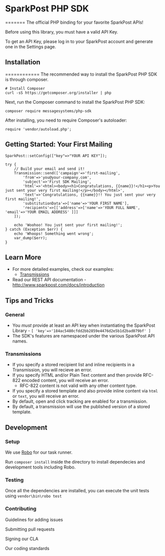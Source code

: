 # SparkPost PHP SDK
=======
The official PHP binding for your favorite SparkPost APIs!

Before using this library, you must have a valid API Key.

To get an API Key, please log in to your SparkPost account and generate one in the Settings page.

## Installation
============
The recommended way to install the SparkPost PHP SDK is through composer.
```
# Install Composer
curl -sS https://getcomposer.org/installer | php
```
Next, run the Composer command to install the SparkPost PHP SDK: 
```
composer require messagesystems/php-sdk
```
After installing, you need to require Composer's autoloader:
```
require 'vendor/autoload.php';
```

## Getting Started:  Your First Mailing
```
SparkPost::setConfig(["key"=>"YOUR API KEY"]);

try {
	// Build your email and send it!
	Transmission::send(['campaign'=>'first-mailing', 
		'from'=>'you@your-company.com',
	    'subject'=>'First SDK Mailing',
	    'html'=>'<html><body><h1>Congratulations, {{name}}!</h1><p>You just sent your very first mailing!</p></body></html>',
	    'text'=>'Congratulations, {{name}}!! You just sent your very first mailing!',
	    'substitutionData'=>['name'=>'YOUR FIRST NAME'],
	    'recipients'=>[['address'=>['name'=>'YOUR FULL NAME', 'email'=>'YOUR EMAIL ADDRESS' ]]]
    ]);

    echo 'Woohoo! You just sent your first mailing!';
} catch (Exception $err) {
    echo 'Whoops! Something went wrong';
    var_dump($err);
}
```

## Learn More
* For more detailed examples, check our examples:
    * [Transmissions](https://github.com/MessageSystems/php-sdk/tree/master/examples/transmission/)
* Read our REST API documentation - <http://www.sparkpost.com/docs/introduction>

## Tips and Tricks
### General
* You _must_ provide at least an API key when instantiating the SparkPost Library - `[ 'key'=>'184ac5480cfdd2bb2859e4476d2e5b1d2bad079bf' ]`
* The SDK's features are namespaced under the various SparkPost API names.

### Transmissions
* If you specify a stored recipient list and inline recipients in a Transmission, you will recieve an error.
* If you specify HTML and/or Plain Text content and then provide RFC-822 encoded content, you will receive an error.
    * RFC-822 content is not valid with any other content type.
* If you specify a stored template and also provide inline content via `html` or `text`, you will receive an error.
* By default, open and click tracking are enabled for a transmission.
* By default, a transmission will use the published version of a stored template.

## Development

### Setup
We use [Robo](http://robo.li/) for our task runner.

Run `composer install` inside the directory to install dependecies and development tools including Robo.

### Testing
Once all the dependencies are installed, you can execute the unit tests using `vendor\bin\robo test`

### Contributing
Guidelines for adding issues

Submitting pull requests

Signing our CLA

Our coding standards